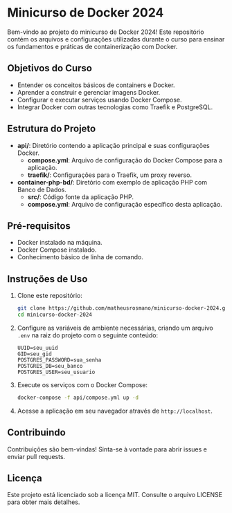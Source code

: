 # Minicurso de Docker 2024

Bem-vindo ao projeto do minicurso de Docker 2024! Este repositório contém os arquivos e configurações utilizadas durante o curso para ensinar os fundamentos e práticas de containerização com Docker.

## Objetivos do Curso

- Entender os conceitos básicos de containers e Docker.
- Aprender a construir e gerenciar imagens Docker.
- Configurar e executar serviços usando Docker Compose.
- Integrar Docker com outras tecnologias como Traefik e PostgreSQL.

## Estrutura do Projeto

- **api/**: Diretório contendo a aplicação principal e suas configurações Docker.
  - **compose.yml**: Arquivo de configuração do Docker Compose para a aplicação.
  - **traefik/**: Configurações para o Traefik, um proxy reverso.
- **container-php-bd/**: Diretório com exemplo de aplicação PHP com Banco de Dados.
  - **src/**: Código fonte da aplicação PHP.
  - **compose.yml**: Arquivo de configuração específico desta aplicação.

## Pré-requisitos

- Docker instalado na máquina.
- Docker Compose instalado.
- Conhecimento básico de linha de comando.

## Instruções de Uso

1. Clone este repositório:
   ```bash
   git clone https://github.com/matheusrosmano/minicurso-docker-2024.git
   cd minicurso-docker-2024
   ```

2. Configure as variáveis de ambiente necessárias, criando um arquivo `.env` na raiz do projeto com o seguinte conteúdo:
   ```
   UUID=seu_uuid
   GID=seu_gid
   POSTGRES_PASSWORD=sua_senha
   POSTGRES_DB=seu_banco
   POSTGRES_USER=seu_usuario
   ```

3. Execute os serviços com o Docker Compose:
   ```bash
   docker-compose -f api/compose.yml up -d
   ```

4. Acesse a aplicação em seu navegador através de `http://localhost`.

## Contribuindo

Contribuições são bem-vindas! Sinta-se à vontade para abrir issues e enviar pull requests.

## Licença

Este projeto está licenciado sob a licença MIT. Consulte o arquivo LICENSE para obter mais detalhes.
